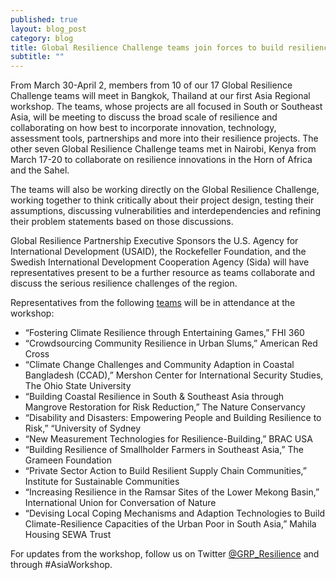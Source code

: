 ```yaml
---
published: true
layout: blog_post
category: blog
title: Global Resilience Challenge teams join forces to build resilience at Bangkok Regional Workshop
subtitle: ""
---
```


From March 30-April 2, members from 10 of our 17 Global Resilience Challenge teams will meet in Bangkok, Thailand at our first Asia Regional workshop. The teams, whose projects are all focused in South or Southeast Asia, will be meeting to discuss the broad scale of resilience and collaborating on how best to incorporate innovation, technology, assessment tools, partnerships and more into their resilience projects. The other seven Global Resilience Challenge teams met in Nairobi, Kenya from March 17-20 to collaborate on resilience innovations in the Horn of Africa and the Sahel.

The teams will also be working directly on the Global Resilience Challenge, working together to think critically about their project design, testing their assumptions, discussing vulnerabilities and interdependencies and refining their problem statements based on those discussions. 

Global Resilience Partnership Executive Sponsors the U.S. Agency for International Development (USAID), the Rockefeller Foundation, and the Swedish International Development Cooperation Agency (Sida) will have representatives present to be a further resource as teams collaborate and discuss the serious resilience challenges of the region.

Representatives from the following [teams](http://www.globalresiliencepartnership.org/teams/) will be in attendance at the workshop:

* “Fostering Climate Resilience through Entertaining Games,” FHI 360
* “Crowdsourcing Community Resilience in Urban Slums,” American Red Cross
* “Climate Change Challenges and Community Adaption in Coastal Bangladesh (CCAD),” Mershon Center for International Security Studies, The Ohio State University
* “Building Coastal Resilience in South & Southeast Asia through Mangrove Restoration for Risk Reduction,” The Nature Conservancy
* “Disability and Disasters: Empowering People and Building Resilience to Risk,” “University of Sydney
* “New Measurement Technologies for Resilience-Building,” BRAC USA
* “Building Resilience of Smallholder Farmers in Southeast Asia,” The Grameen Foundation
* “Private Sector Action to Build Resilient Supply Chain Communities,” Institute for Sustainable Communities
* “Increasing Resilience in the Ramsar Sites of the Lower Mekong Basin,” International Union for Conversation of Nature
* “Devising Local Coping Mechanisms and Adaption Technologies to Build Climate-Resilience Capacities of the Urban Poor in South Asia,” Mahila Housing SEWA Trust

For updates from the workshop, follow us on Twitter [@GRP_Resilience](https://twitter.com/grp_resilience) and through #AsiaWorkshop.

